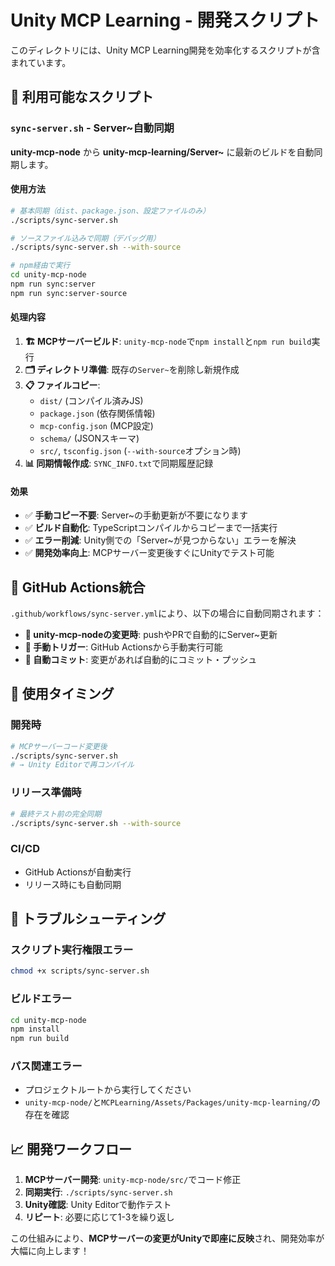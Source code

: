 # Unity MCP Learning - 開発スクリプト

このディレクトリには、Unity MCP Learning開発を効率化するスクリプトが含まれています。

## 📜 利用可能なスクリプト

### `sync-server.sh` - Server~自動同期

**unity-mcp-node** から **unity-mcp-learning/Server~** に最新のビルドを自動同期します。

#### 使用方法

```bash
# 基本同期（dist、package.json、設定ファイルのみ）
./scripts/sync-server.sh

# ソースファイル込みで同期（デバッグ用）
./scripts/sync-server.sh --with-source

# npm経由で実行
cd unity-mcp-node
npm run sync:server
npm run sync:server-source
```

#### 処理内容

1. **🏗️ MCPサーバービルド**: `unity-mcp-node`で`npm install`と`npm run build`実行
2. **🗂️ ディレクトリ準備**: 既存の`Server~`を削除し新規作成
3. **📋 ファイルコピー**: 
   - `dist/` (コンパイル済みJS)
   - `package.json` (依存関係情報)
   - `mcp-config.json` (MCP設定)
   - `schema/` (JSONスキーマ)
   - `src/`, `tsconfig.json` (`--with-source`オプション時)
4. **📊 同期情報作成**: `SYNC_INFO.txt`で同期履歴記録

#### 効果

- ✅ **手動コピー不要**: Server~の手動更新が不要になります
- ✅ **ビルド自動化**: TypeScriptコンパイルからコピーまで一括実行
- ✅ **エラー削減**: Unity側での「Server~が見つからない」エラーを解決
- ✅ **開発効率向上**: MCPサーバー変更後すぐにUnityでテスト可能

## 🔄 GitHub Actions統合

`.github/workflows/sync-server.yml`により、以下の場合に自動同期されます：

- **🔧 unity-mcp-nodeの変更時**: pushやPRで自動的にServer~更新
- **🎯 手動トリガー**: GitHub Actionsから手動実行可能
- **📝 自動コミット**: 変更があれば自動的にコミット・プッシュ

## 🎯 使用タイミング

### 開発時
```bash
# MCPサーバーコード変更後
./scripts/sync-server.sh
# → Unity Editorで再コンパイル
```

### リリース準備時
```bash
# 最終テスト前の完全同期
./scripts/sync-server.sh --with-source
```

### CI/CD
- GitHub Actionsが自動実行
- リリース時にも自動同期

## 🔧 トラブルシューティング

### スクリプト実行権限エラー
```bash
chmod +x scripts/sync-server.sh
```

### ビルドエラー
```bash
cd unity-mcp-node
npm install
npm run build
```

### パス関連エラー
- プロジェクトルートから実行してください
- `unity-mcp-node/`と`MCPLearning/Assets/Packages/unity-mcp-learning/`の存在を確認

## 📈 開発ワークフロー

1. **MCPサーバー開発**: `unity-mcp-node/src/`でコード修正
2. **同期実行**: `./scripts/sync-server.sh`
3. **Unity確認**: Unity Editorで動作テスト
4. **リピート**: 必要に応じて1-3を繰り返し

この仕組みにより、**MCPサーバーの変更がUnityで即座に反映**され、開発効率が大幅に向上します！